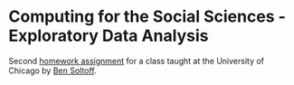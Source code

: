 # Computing for the Social Sciences - Exploratory Data Analysis
Second [homework assignment](https://cfss.uchicago.edu/hw02-explore-data.html) for a class taught at the University of Chicago by [Ben Soltoff](http://www.bensoltoff.com/).
